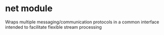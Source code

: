 # net module

Wraps multiple messaging/communication protocols in a common interface intended to facilitate flexible stream processing
